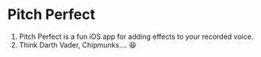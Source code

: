# Pitch Perfect

1. Pitch Perfect is a fun iOS app for adding effects to your recorded voice.
2. Think Darth Vader, Chipmunks.... :laughing:


